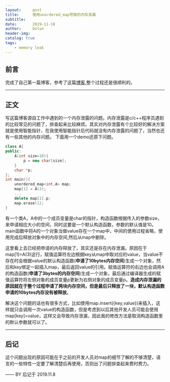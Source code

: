 ```yaml
---
layout:     post
title:      使用unordered_map导致的内存泄漏
subtitle:    
date:       2019-11-18
author:     bolun
header-img: 
catalog: true
tags:
    - memory leak
---
```



## 前言

完成了自己第一篇博客，参考了这篇[博客](https://www.jianshu.com/p/e68fba58f75c),整个过程还是很顺利的。
<p id = "build"></p>

---

## 正文

写这篇博客源自工作中遇到的一个内存泄露的问题。内存泄露是c/c++程序员遇到的比较常见的问题了，排查起来比较麻烦。其实对内存泄露有个比较好的解决方案就是使用智能指针，在我使用智能指针后代码就没有内存泄露的问题了，当然也还有一些其他的内存问题。
下面用一个demo还原下问题。
```c++ 
class A{
public:
    A(int size=10){
        p = new char[size];
    }
    char *p;
};
int main(){
    unordered_map<int,A> map;
    map[1] = A(3);
    ...
    delete map[1].p;
    map.erase(1);
}
```
有一个类A，A中的一个成员变量是char的指针，构造函数根据传入的参数size，来申请相应大小的空间，同时这要是一个默认构造函数，参数的默认值是10。main函数中将A的一个对象当做value存在一个map中，中间的使用过程省略，使用完成后释放对象中的内存空间,然后从map中删除。  

这里看上去已经把申请的内存释放了，其实还是存在内存泄漏。原因在于map[1]=A(3)这行，赋值运算符左边根据key从map中取对应的value，当value不存在时会根据value的默认构造函数(**申请了10bytes内存空间**)生成一个对象，然后和key绑定一起插入map，最后返回value的引用。赋值运算符的右边也会调用A的构造函数(**申请了3bytes的内存空间**)生成一个对象，最后通过编译器生成的赋值运算符将左侧对象的成员变量p更新为右侧对象的成员变量p。**造成内存泄漏的原因就在于整个过程申请了两块内存空间，但是最后只释放了一块，默认构造函数申请的10bytes内存没有被释放**。  

解决这个问题的话也有很多方式，比如使用map.insert({key,value})来插入，这样就只会调用一次value的构造函数，但是考虑到以后其他开发人员可能会使用map[key]=value，这样又会导致内存泄漏，因此我的修改方法是取消构造函数里的默认参数就可以了。  

---

## 后记

这个问题出现的原因可能在于之前的开发人员对map的细节了解的不够清楚，语言的一些特性一定要了解清楚后再使用，否则出了问题排查起来费时费力。

—— BY 后记于 2019.11.8


